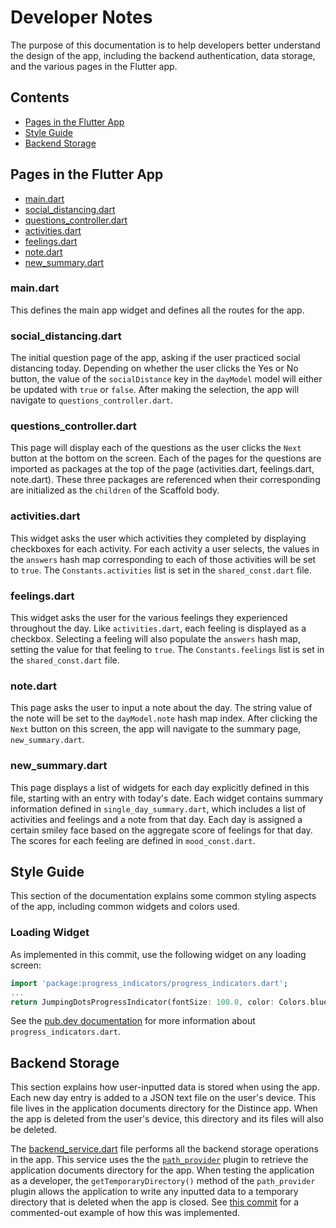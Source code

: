 # Developer Notes
The purpose of this documentation is to help developers better understand the design of the app, including the backend authentication, data storage, and the various pages in the Flutter app.

## Contents
- [Pages in the Flutter App](#pages-in-the-flutter-app)
- [Style Guide](#style-guide)
- [Backend Storage](#backend-storage)

## Pages in the Flutter App
- [main.dart](#maindart)
- [social_distancing.dart](#social_distancingdart)
- [questions_controller.dart](#questions_controllerdart)
- [activities.dart](#activitiesdart)
- [feelings.dart](#feelingsdart)
- [note.dart](#notedart)
- [new_summary.dart](#new_summarydart)

### main.dart
This defines the main app widget and defines all the routes for the app.

### social_distancing.dart
The initial question page of the app, asking if the user practiced social distancing today. Depending on whether the user clicks the Yes or No button, the value of the `socialDistance` key in the `dayModel` model will either be updated with `true` or `false`. After making the selection, the app will navigate to `questions_controller.dart`.

### questions_controller.dart
This page will display each of the questions as the user clicks the `Next` button at the bottom on the screen. Each of the pages for the questions are imported as packages at the top of the page (activities.dart, feelings.dart, note.dart). These three packages are referenced when their corresponding are initialized as the `children` of the Scaffold body.

### activities.dart
This widget asks the user which activities they completed by displaying checkboxes for each activity. For each activity a user selects, the values in the `answers` hash map corresponding to each of those activities will be set to `true`. The `Constants.activities` list is set in the `shared_const.dart` file.

### feelings.dart
This widget asks the user for the various feelings they experienced throughout the day. Like `activities.dart`, each feeling is displayed as a checkbox. Selecting a feeling will also populate the `answers` hash map, setting the value for that feeling to `true`. The `Constants.feelings` list is set in the `shared_const.dart` file.

### note.dart
This page asks the user to input a note about the day. The string value of the note will be set to the `dayModel.note` hash map index. After clicking the `Next` button on this screen, the app will navigate to the summary page, `new_summary.dart`.

### new_summary.dart
This page displays a list of widgets for each day explicitly defined in this file, starting with an entry with today's date. Each widget contains summary information defined in `single_day_summary.dart`, which includes a list of activities and feelings and a note from that day. Each day is assigned a certain smiley face based on the aggregate score of feelings for that day. The scores for each feeling are defined in `mood_const.dart`.

## Style Guide

This section of the documentation explains some common styling aspects of the app, including common widgets and colors used.

### Loading Widget

As implemented in this commit, use the following widget on any loading screen:

```dart
import 'package:progress_indicators/progress_indicators.dart';
...
return JumpingDotsProgressIndicator(fontSize: 100.0, color: Colors.blue);
```

See the [pub.dev documentation](https://pub.dev/packages/progress_indicators) for more information about `progress_indicators.dart`.

## Backend Storage

This section explains how user-inputted data is stored when using the app. Each new day entry is added to a JSON text file on the user's device. This file lives in the application documents directory for the Distince app. When the app is deleted from the user's device, this directory and its files will also be deleted.

The [backend_service.dart](lib/services/backend-service.dart) file performs all the backend storage operations in the app. This service uses the the [`path_provider`](https://pub.dev/packages/path_provider) plugin to retrieve the application documents directory for the app. When testing the application as a developer, the `getTemporaryDirectory()` method of the `path_provider` plugin allows the application to write any inputted data to a temporary directory that is deleted when the app is closed. See [this commit](https://github.com/ewynx/shelter_in_place/commit/53ca9c64c536a774cb80555dbeaf4d3205193c59#diff-a8fd228a78c5396c428a5dd4d4c0b8d0L14) for a commented-out example of how this was implemented.